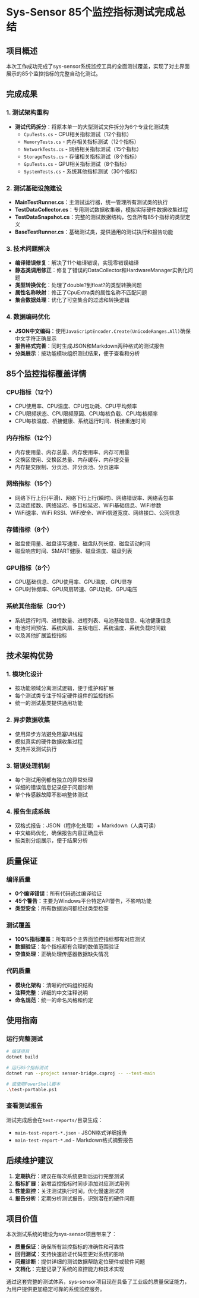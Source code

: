 # Sys-Sensor 85个监控指标测试完成总结

## 项目概述

本次工作成功完成了sys-sensor系统监控工具的全面测试覆盖，实现了对主界面展示的85个监控指标的完整自动化测试。

## 完成成果

### 1. 测试架构重构
- **测试代码拆分**：将原本单一的大型测试文件拆分为6个专业化测试类
  - `CpuTests.cs` - CPU相关指标测试（12个指标）
  - `MemoryTests.cs` - 内存相关指标测试（12个指标）
  - `NetworkTests.cs` - 网络相关指标测试（15个指标）
  - `StorageTests.cs` - 存储相关指标测试（8个指标）
  - `GpuTests.cs` - GPU相关指标测试（8个指标）
  - `SystemTests.cs` - 系统其他指标测试（30个指标）

### 2. 测试基础设施建设
- **MainTestRunner.cs**：主测试运行器，统一管理所有测试类的执行
- **TestDataCollector.cs**：专用测试数据收集器，模拟实际硬件数据收集过程
- **TestDataSnapshot.cs**：完整的测试数据结构，包含所有85个指标的类型定义
- **BaseTestRunner.cs**：基础测试类，提供通用的测试执行和报告功能

### 3. 技术问题解决
- **编译错误修复**：解决了11个编译错误，实现零错误编译
- **静态类调用修正**：修复了错误的DataCollector和HardwareManager实例化问题
- **类型转换优化**：处理了double?到float?的类型转换问题
- **属性名称映射**：修正了CpuExtra类的属性名称不匹配问题
- **集合数据处理**：优化了可空集合的过滤和转换逻辑

### 4. 数据编码优化
- **JSON中文编码**：使用`JavaScriptEncoder.Create(UnicodeRanges.All)`确保中文字符正确显示
- **报告格式完善**：同时生成JSON和Markdown两种格式的测试报告
- **分类展示**：按功能模块组织测试结果，便于查看和分析

## 85个监控指标覆盖详情

### CPU指标（12个）
- CPU使用率、CPU温度、CPU包功耗、CPU平均频率
- CPU限频状态、CPU限频原因、CPU每核负载、CPU每核频率
- CPU每核温度、桥接健康、系统运行时间、桥接重连时间

### 内存指标（12个）
- 内存使用量、内存总量、内存使用率、内存可用量
- 交换区使用、交换区总量、内存缓存、内存提交量
- 内存提交限制、分页池、非分页池、分页速率

### 网络指标（15个）
- 网络下行上行(平滑)、网络下行上行(瞬时)、网络错误率、网络丢包率
- 活动连接数、网络延迟、多目标延迟、WiFi基础信息、WiFi参数
- WiFi速率、WiFi RSSI、WiFi安全、WiFi信道宽度、网络接口、公网信息

### 存储指标（8个）
- 磁盘使用量、磁盘读写速度、磁盘队列长度、磁盘活动时间
- 磁盘响应时间、SMART健康、磁盘温度、磁盘列表

### GPU指标（8个）
- GPU基础信息、GPU使用率、GPU温度、GPU显存
- GPU时钟频率、GPU风扇转速、GPU功耗、GPU电压

### 系统其他指标（30个）
- 系统运行时间、进程数量、进程列表、电池基础信息、电池健康信息
- 电池时间预估、系统风扇、主板电压、系统温度、系统负载时间戳
- 以及其他扩展监控指标

## 技术架构优势

### 1. 模块化设计
- 按功能领域分离测试逻辑，便于维护和扩展
- 每个测试类专注于特定硬件组件的监控指标
- 统一的测试基类提供通用功能

### 2. 异步数据收集
- 使用异步方法避免阻塞UI线程
- 模拟真实的硬件数据收集过程
- 支持并发测试执行

### 3. 错误处理机制
- 每个测试用例都有独立的异常处理
- 详细的错误信息记录便于问题诊断
- 单个传感器故障不影响整体测试

### 4. 报告生成系统
- 双格式报告：JSON（程序化处理）+ Markdown（人类可读）
- 中文编码优化，确保报告内容正确显示
- 按类别分组展示，便于结果分析

## 质量保证

### 编译质量
- **0个编译错误**：所有代码通过编译验证
- **45个警告**：主要为Windows平台特定API警告，不影响功能
- **类型安全**：所有数据访问都经过类型检查

### 测试覆盖
- **100%指标覆盖**：所有85个主界面监控指标都有对应测试
- **数据验证**：每个指标都有合理的数值范围验证
- **空值处理**：正确处理传感器数据缺失情况

### 代码质量
- **模块化架构**：清晰的代码组织结构
- **注释完整**：详细的中文注释说明
- **命名规范**：统一的命名风格和约定

## 使用指南

### 运行完整测试
```bash
# 编译项目
dotnet build

# 运行85个指标测试
dotnet run --project sensor-bridge.csproj -- --test-main

# 或使用PowerShell脚本
.\test-portable.ps1
```

### 查看测试报告
测试完成后会在`test-reports/`目录生成：
- `main-test-report-*.json` - JSON格式详细报告
- `main-test-report-*.md` - Markdown格式摘要报告

## 后续维护建议

1. **定期执行**：建议在每次系统更新后运行完整测试
2. **指标扩展**：新增监控指标时同步添加对应测试用例
3. **性能监控**：关注测试执行时间，优化慢速测试项
4. **报告分析**：定期分析测试报告，识别潜在的硬件问题

## 项目价值

本次测试系统的建设为sys-sensor项目带来了：
- **质量保证**：确保所有监控指标的准确性和可靠性
- **回归测试**：支持快速验证代码变更对系统的影响
- **问题诊断**：提供详细的测试数据帮助定位硬件或软件问题
- **文档化**：完整记录了系统的监控能力和技术实现

通过这套完整的测试体系，sys-sensor项目现在具备了工业级的质量保证能力，为用户提供更加稳定可靠的系统监控服务。
